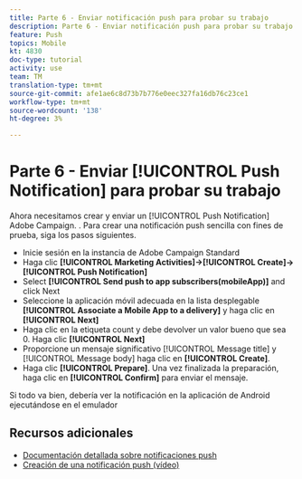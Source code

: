 ```yaml
---
title: Parte 6 - Enviar notificación push para probar su trabajo
description: Parte 6 - Enviar notificación push para probar su trabajo
feature: Push
topics: Mobile
kt: 4830
doc-type: tutorial
activity: use
team: TM
translation-type: tm+mt
source-git-commit: afe1ae6c8d73b7b776e0eec327fa16db76c23ce1
workflow-type: tm+mt
source-wordcount: '138'
ht-degree: 3%

---
```



# Parte 6 - Enviar [!UICONTROL Push Notification] para probar su trabajo

Ahora necesitamos crear y enviar un [!UICONTROL Push Notification] Adobe Campaign. . Para crear una notificación push sencilla con fines de prueba, siga los pasos siguientes.

* Inicie sesión en la instancia de Adobe Campaign Standard
* Haga clic **[!UICONTROL Marketing Activities]->[!UICONTROL Create]->[!UICONTROL Push Notification]**
* Select **[!UICONTROL Send push to app subscribers(mobileApp)]** and click Next
* Seleccione la aplicación móvil adecuada en la lista desplegable **[!UICONTROL Associate a Mobile App to a delivery]** y haga clic en **[!UICONTROL Next]**
* Haga clic en la etiqueta count y debe devolver un valor bueno que sea 0. Haga clic **[!UICONTROL Next]**
* Proporcione un mensaje significativo [!UICONTROL Message title] y [!UICONTROL Message body] haga clic en **[!UICONTROL Create]**.
* Haga clic **[!UICONTROL Prepare]**. Una vez finalizada la preparación, haga clic en **[!UICONTROL Confirm]** para enviar el mensaje.

Si todo va bien, debería ver la notificación en la aplicación de Android ejecutándose en el emulador

## Recursos adicionales

* [Documentación detallada sobre notificaciones push](https://docs.adobe.com/content/help/en/campaign-standard/using/communication-channels/push-notifications/about-push-notifications.html)
* [Creación de una notificación push (vídeo)](/help/communication-channels/mobile/push-notifications/creating-a-push-notification.md)
